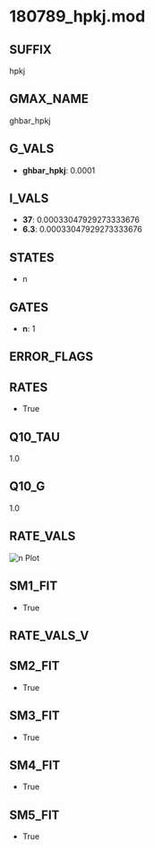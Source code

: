# 180789_hpkj.mod

## SUFFIX

hpkj

## GMAX_NAME

ghbar_hpkj

## G_VALS

- **ghbar_hpkj**: 0.0001

## I_VALS

- **37**: 0.00033047929273333676
- **6.3**: 0.00033047929273333676

## STATES

- n

## GATES

- **n**: 1

## ERROR_FLAGS


## RATES

- True

## Q10_TAU

1.0

## Q10_G

1.0

## RATE_VALS

![n Plot](/Users/pbozelos/Dropbox/icg-Chai-Panos/supermodels/output_markdown_files/IH/180789_hpkj.mod/images/n.png)

## SM1_FIT

- True

## RATE_VALS_V

## SM2_FIT

- True

## SM3_FIT

- True

## SM4_FIT

- True

## SM5_FIT

- True

